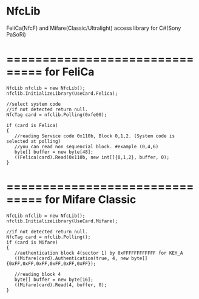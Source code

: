 ﻿NfcLib
======

 FeliCa(NfcF) and Mifare(Classic/Ultralight) access library for C#(Sony PaSoRi)

===============================
for FeliCa
==============================
    NfcLib nfclib = new NfcLib();
    nfclib.InitializeLibrary(UseCard.Felica);

    //select system code
    //if not detected return null.
    NfcTag card = nfclib.Polling(0xfe00);

    if (card is Felica)
    {
       //reading Service code 0x110b, Block 0,1,2. (System code is selected at polling)
       //you can read non sequencial block. #example (0,4,6)
       byte[] buffer = new byte[48];
       ((Felica)card).Read(0x110b, new int[]{0,1,2}, buffer, 0);
    }


===============================
for Mifare Classic
==============================
    NfcLib nfclib = new NfcLib();
    nfclib.InitializeLibrary(UseCard.Mifare);
    
    //if not detected return null.
    NfcTag card = nfclib.Polling();
    if (card is Mifare)
    {
       //authentication block 4(sector 1) by 0xFFFFFFFFFFFF for KEY_A
       ((Mifare)card).Authentication(true, 4, new byte[]{0xFF,0xFF,0xFF,0xFF,0xFF,0xFF}); 
    
       //reading block 4
       byte[] buffer = new byte[16];
       ((Mifare)card).Read(4, buffer, 0);
    }
